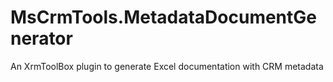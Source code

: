 # MsCrmTools.MetadataDocumentGenerator
An XrmToolBox plugin to generate Excel documentation with CRM metadata
